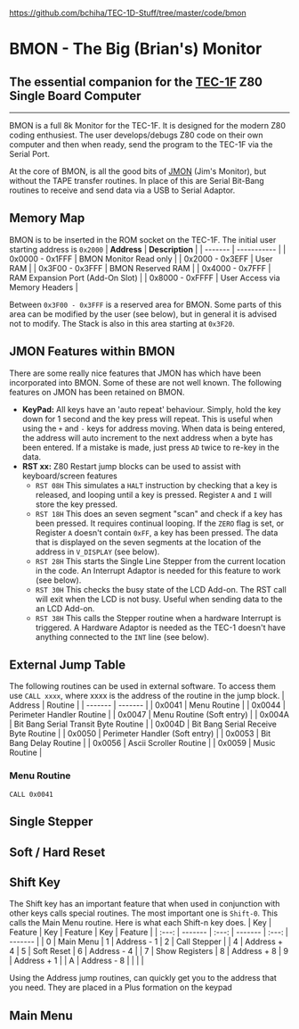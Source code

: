 https://github.com/bchiha/TEC-1D-Stuff/tree/master/code/bmon


# BMON - The Big (Brian's) Monitor
## The essential companion for the [TEC-1F](https://github.com/crsjones/TEC-1) Z80 Single Board Computer
---

BMON is a full 8k Monitor for the TEC-1F.  It is designed for the modern Z80 coding enthusiest.  The user develops/debugs Z80 code on their own computer and then when ready, send the program to the TEC-1F via the Serial Port.

At the core of BMON, is all the good bits of [JMON](https://github.com/tec1group/Software/monitors/JMon/) (Jim's Monitor), but without the TAPE transfer routines.  In place of this are Serial Bit-Bang routines to receive and send data via a USB to Serial Adaptor.

## Memory Map
BMON is to be inserted in the ROM socket on the TEC-1F.  The initial user starting address is `0x2000`
| **Address** | **Description** |
| ------- | ----------- |
| 0x0000 - 0x1FFF | BMON Monitor Read only |
| 0x2000 - 0x3EFF | User RAM |
| 0x3F00 - 0x3FFF | BMON Reserved RAM |
| 0x4000 - 0x7FFF | RAM Expansion Port (Add-On Slot) |
| 0x8000 - 0xFFFF | User Access via Memory Headers |

Between `0x3F00 - 0x3FFF` is a reserved area for BMON.  Some parts of this area can be modified by the user (see below), but in general it is advised not to modify.  The Stack is also in this area starting at `0x3F20`.

## JMON Features within BMON
There are some really nice features that JMON has which have been incorporated into BMON.  Some of these are not well known.  The following features on JMON has been retained on BMON.
- **KeyPad:** All keys have an 'auto repeat' behaviour.  Simply, hold the key down for 1 second and the key press will repeat.  This is useful when using the `+` and `-` keys for address moving.  When data is being entered, the address will auto increment to the next address when a byte has been entered.  If a mistake is made, just press `AD` twice to re-key in the data.
- **RST xx:** Z80 Restart jump blocks can be used to assist with keyboard/screen features
    - `RST 08H` This simulates a `HALT` instruction by checking that a key is released, and looping until a key is pressed.  Register `A` and `I` will store the key pressed.
    - `RST 18H` This does an seven segment "scan" and check if a key has been pressed.  It requires continual looping.  If the `ZERO` flag is set, or Register `A` doesn't contain `0xFF`, a key has been pressed.  The data that is displayed on the seven segments at the location of the address in `V_DISPLAY` (see below).
    - `RST 28H` This starts the Single Line Stepper from the current location in the code.  An Interrupt Adaptor is needed for this feature to work (see below).
    - `RST 30H` This checks the busy state of the LCD Add-on.  The RST call will exit when the LCD is not busy.  Useful when sending data to the an LCD Add-on.
    - `RST 38H` This calls the Stepper routine when a hardware Interrupt is triggered.  A Hardware Adaptor is needed as the TEC-1 doesn't have anything connected to the `INT` line (see below).

## External Jump Table
The following routines can be used in external software.  To access them use `CALL xxxx`, where xxxx is the address of the routine in the jump block.
| Address | Routine |
| ------- | ------- |
| 0x0041 | Menu Routine |
| 0x0044 | Perimeter Handler Routine |
| 0x0047 | Menu Routine (Soft entry) |
| 0x004A | Bit Bang Serial Transit Byte Routine |
| 0x004D | Bit Bang Serial Receive Byte Routine |
| 0x0050 | Perimeter Handler (Soft entry) |
| 0x0053 | Bit Bang Delay Routine |
| 0x0056 | Ascii Scroller Routine |
| 0x0059 | Music Routine |
### Menu Routine
`CALL 0x0041`

## Single Stepper

## Soft / Hard Reset

## Shift Key 
The Shift key has an important feature that when used in conjunction with other keys calls special routines.  The most important one is `Shift-0`.  This calls the Main Menu routine.  Here is what each Shift-n key does.
| Key | Feature | Key | Feature | Key | Feature |
| :---: | ------- | :---: | ------- | :---: | ------- |
| 0 | Main Menu | 1 | Address - 1 | 2 | Call Stepper |
| 4 | Address + 4 | 5 | Soft Reset | 6 | Address - 4 |
| 7 | Show Registers | 8 | Address + 8 | 9 | Address + 1 |
| A | Address - 8 | | | |

Using the Address jump routines, can quickly get you to the address that you need.  They are placed in a Plus formation on the keypad   

## Main Menu




